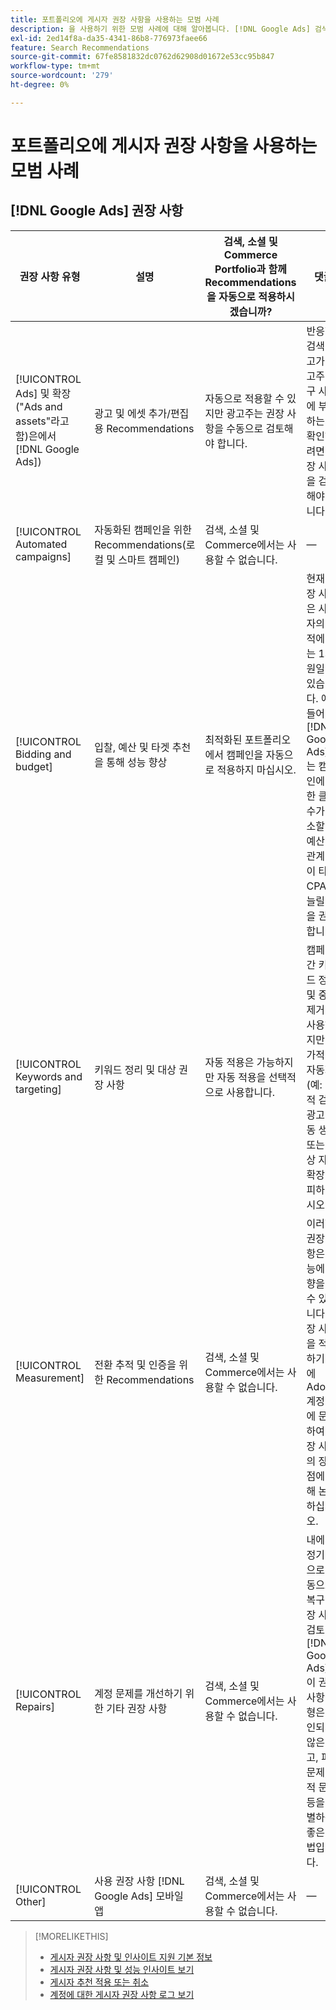 ```yaml
---
title: 포트폴리오에 게시자 권장 사항을 사용하는 모범 사례
description: 을 사용하기 위한 모범 사례에 대해 알아봅니다. [!DNL Google Ads] 검색, 소셜 및 Commerce 포트폴리오가 포함된 권장 사항.
exl-id: 2ed14f8a-da35-4341-86b8-776973faee66
feature: Search Recommendations
source-git-commit: 67fe8581832dc0762d62908d01672e53cc95b847
workflow-type: tm+mt
source-wordcount: '279'
ht-degree: 0%

---
```


# 포트폴리오에 게시자 권장 사항을 사용하는 모범 사례

<!-- Add info for MS once we have it ..." 

*[!DNL Google Ads] and [!DNL Microsoft Advertising] accounts*
 
-->

## [!DNL Google Ads] 권장 사항

| 권장 사항 유형 | 설명 | 검색, 소셜 및 Commerce Portfolio과 함께 Recommendations을 자동으로 적용하시겠습니까? | 댓글 |
|--- |--- |--- |--- |
| [!UICONTROL Ads] 및 확장(&quot;Ads and assets&quot;라고 함)은에서 [!DNL Google Ads]) | 광고 및 에셋 추가/편집용 Recommendations | 자동으로 적용할 수 있지만 광고주는 권장 사항을 수동으로 검토해야 합니다. | 반응형 검색 광고가 광고주 요구 사항에 부합하는지 확인하려면 권장 사항을 검토해야 합니다. |
| [!UICONTROL Automated campaigns] | 자동화된 캠페인을 위한 Recommendations(로컬 및 스마트 캠페인) | 검색, 소셜 및 Commerce에서는 사용할 수 없습니다. | — |
| [!UICONTROL Bidding and budget] | 입찰, 예산 및 타겟 추천을 통해 성능 향상 | 최적화된 포트폴리오에서 캠페인을 자동으로 적용하지 마십시오. | 현재 권장 사항은 사용자의 목적에 맞는 1차원일 수 있습니다. 예를 들어, [!DNL Google Ads] 는 캠페인에 대한 클릭 수가 감소할 때 예산에 관계없이 타겟 CPA를 늘릴 것을 권장합니다. |
| [!UICONTROL Keywords and targeting] | 키워드 정리 및 대상 권장 사항 | 자동 적용은 가능하지만 자동 적용을 선택적으로 사용합니다. | 캠페인 간 키워드 정리 및 중복 제거 를 사용하지만 추가적인 자동화(예: 동적 검색 광고 자동 생성 또는 대상 자동 확장)를 피하십시오. |
| [!UICONTROL Measurement] | 전환 추적 및 인증을 위한 Recommendations | 검색, 소셜 및 Commerce에서는 사용할 수 없습니다. | 이러한 권장 사항은 성능에 영향을 줄 수 있습니다. 권장 사항을 적용하기 전에 Adobe 계정 팀에 문의하여 권장 사항의 장단점에 대해 논의하십시오. |
| [!UICONTROL Repairs] | 계정 문제를 개선하기 위한 기타 권장 사항 | 검색, 소셜 및 Commerce에서는 사용할 수 없습니다. | 내에서 정기적으로 수동으로 복구 권장 사항 검토 [!DNL Google Ads]. 이 권장 사항 유형은 승인되지 않은 광고, 피드 문제, 추적 문제 등을 식별하는 좋은 방법입니다. |
| [!UICONTROL Other] | 사용 권장 사항 [!DNL Google Ads] 모바일 앱 | 검색, 소셜 및 Commerce에서는 사용할 수 없습니다. | — |

>[!MORELIKETHIS]
>
>* [게시자 권장 사항 및 인사이트 지원 기본 정보](recommendation-support.md)
>* [게시자 권장 사항 및 성능 인사이트 보기](recommendation-view.md)
>* [게시자 추천 적용 또는 취소](recommendation-apply-dismiss.md)
>* [계정에 대한 게시자 권장 사항 로그 보기](recommendation-view-log.md)
